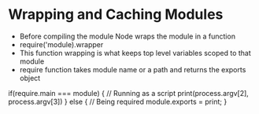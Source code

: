 # Wrapping and Caching Modules

- Before compiling the module Node wraps the module in a function
- require('module).wrapper
- This function wrapping is what keeps top level variables scoped to that module
- require function takes module name or a path and returns the exports object

if(require.main === module) {
    // Running as a script
    print(process.argv[2], process.argv[3])
} else {
    // Being required
    module.exports = print;
}

